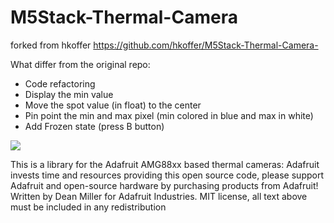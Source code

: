 # M5Stack-Thermal-Camera
forked from hkoffer https://github.com/hkoffer/M5Stack-Thermal-Camera-

What differ from the original repo:
- Code refactoring
- Display the min value
- Move the spot value (in float) to the center
- Pin point the min and max pixel (min colored in blue and max in white)
- Add Frozen state (press B button)

<img style="-webkit-user-select: none;cursor: zoom-in;" src="https://raw.githubusercontent.com/m600x/M5Stack-Thermal-Camera/master/m5stack.jpg" >

This is a library for the Adafruit AMG88xx based thermal cameras:
Adafruit invests time and resources providing this open source code, please support Adafruit and open-source hardware by purchasing products from Adafruit!
Written by Dean Miller for Adafruit Industries. MIT license, all text above must be included in any redistribution
